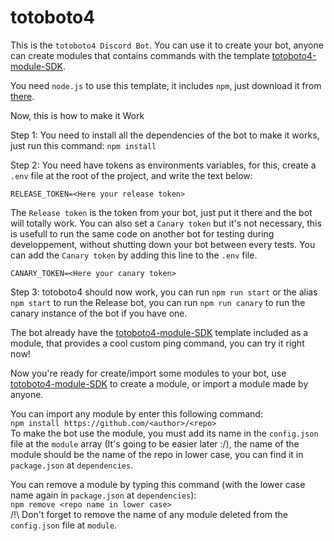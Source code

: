 # totoboto4

This is the `totoboto4 Discord Bot`.
You can use it to create your bot, anyone can create modules that contains commands with the template [totoboto4-module-SDK](https://github.com/totobono4/totoboto4-module-SDK).

You need `node.js` to use this template, it includes `npm`, just download it from [there](https://nodejs.org/en/download/).

Now, this is how to make it Work

Step 1: You need to install all the dependencies of the bot to make it works, just run this command:
`npm install`

Step 2: You need have tokens as environments variables, for this, create a `.env` file at the root of the project, and write the text below:
```.env
RELEASE_TOKEN=<Here your release token>
```
The `Release token` is the token from your bot, just put it there and the bot will totally work.
You can also set a `Canary token` but it's not necessary, this is usefull to run the same code on another bot for testing during developpement, without shutting down your bot between every tests.
You can add the `Canary token` by adding this line to the `.env` file.
```.env
CANARY_TOKEN=<Here your canary token>
```

Step 3: totoboto4 should now work, you can run `npm run start` or the alias `npm start` to run the Release bot, you can run `npm run canary` to run the canary instance of the bot if you have one.

The bot already have the [totoboto4-module-SDK](https://github.com/totobono4/totoboto4-module-SDK) template included as a module, that provides a cool custom ping command, you can try it right now!

Now you're ready for create/import some modules to your bot, use [totoboto4-module-SDK](https://github.com/totobono4/totoboto4-module-SDK) to create a module, or import a module made by anyone.

You can import any module by enter this following command:  
`npm install https://github.com/<author>/<repo>`  
To make the bot use the module, you must add its name in the `config.json` file at the `module` array (It's going to be easier later :/), the name of the module should be the name of the repo in lower case, you can find it in `package.json` at `dependencies`.

You can remove a module by typing this command (with the lower case name again in `package.json` at `dependencies`):  
`npm remove <repo name in lower case>`  
/!\ Don't forget to remove the name of any module deleted from the `config.json` file at `module`.

